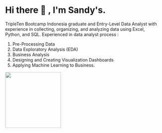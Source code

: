<!-- ![CWS-full](https://user-images.githubusercontent.com/35327992/129471012-4400e56b-eda0-4143-971a-7b3214c0efc0.png) -->


<h1><b>Hi there</b> 👋 , I'm Sandy's.</h1>

TripleTen Bootcamp Indonesia graduate and Entry-Level Data Analyst with experience in collecting, organizing, and analyzing data using Excel, Python, and SQL. Experienced in data analyst process :
1. Pre-Processing Data
2. Data Exploratory Analysis (EDA)
3. Business Analysis
4. Designing and Creating Visualization Dashboards
5. Applying Machine Learning to Business.

<img height="180em" src="https://github-readme-stats-eight-theta.vercel.app/api/top-langs/?username=sandys-ss&layout=compact&langs_count=8"/>


